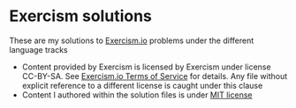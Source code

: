# Exercism solutions
These are my solutions to [Exercism.io](https://exercism.io/) problems under the different language tracks

- Content provided by Exercism is licensed by Exercism under license CC-BY-SA. See [Exercism.io Terms of Service](https://exercism.io/terms-of-service) for details. Any file without explicit reference to a different license is caught under this clause
- Content I authored within the solution files is under [MIT license](./LICENSE)
